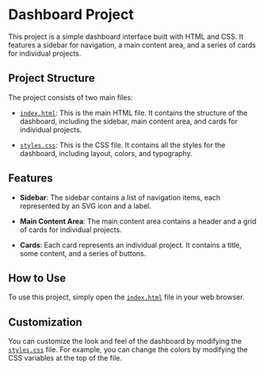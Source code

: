 # Dashboard Project

This project is a simple dashboard interface built with HTML and CSS. It features a sidebar for navigation, a main content area, and a series of cards for individual projects.

## Project Structure

The project consists of two main files:

- [`index.html`](command:_github.copilot.openRelativePath?%5B%22index.html%22%5D "index.html"): This is the main HTML file. It contains the structure of the dashboard, including the sidebar, main content area, and cards for individual projects.

- [`styles.css`](command:_github.copilot.openRelativePath?%5B%22styles.css%22%5D "styles.css"): This is the CSS file. It contains all the styles for the dashboard, including layout, colors, and typography.

## Features

- **Sidebar**: The sidebar contains a list of navigation items, each represented by an SVG icon and a label.

- **Main Content Area**: The main content area contains a header and a grid of cards for individual projects.

- **Cards**: Each card represents an individual project. It contains a title, some content, and a series of buttons.

## How to Use

To use this project, simply open the [`index.html`](command:_github.copilot.openRelativePath?%5B%22index.html%22%5D "index.html") file in your web browser.

## Customization

You can customize the look and feel of the dashboard by modifying the [`styles.css`](command:_github.copilot.openRelativePath?%5B%22styles.css%22%5D "styles.css") file. For example, you can change the colors by modifying the CSS variables at the top of the file.